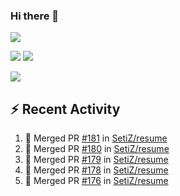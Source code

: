 ### Hi there 👋

![](https://github-profile-summary-cards.vercel.app/api/cards/profile-details?username=SetiZ&theme=github_dark)

![](https://github-profile-summary-cards.vercel.app/api/cards/repos-per-language?username=SetiZ&theme=github_dark)
![](https://github-profile-summary-cards.vercel.app/api/cards/most-commit-language?username=SetiZ&theme=github_dark)

![](https://github-profile-summary-cards.vercel.app/api/cards/stats?username=SetiZ&theme=github_dark)

## :zap: Recent Activity	

<!--START_SECTION:activity-->
1. 🎉 Merged PR [#181](https://github.com/SetiZ/resume/pull/181) in [SetiZ/resume](https://github.com/SetiZ/resume)
2. 🎉 Merged PR [#180](https://github.com/SetiZ/resume/pull/180) in [SetiZ/resume](https://github.com/SetiZ/resume)
3. 🎉 Merged PR [#179](https://github.com/SetiZ/resume/pull/179) in [SetiZ/resume](https://github.com/SetiZ/resume)
4. 🎉 Merged PR [#178](https://github.com/SetiZ/resume/pull/178) in [SetiZ/resume](https://github.com/SetiZ/resume)
5. 🎉 Merged PR [#176](https://github.com/SetiZ/resume/pull/176) in [SetiZ/resume](https://github.com/SetiZ/resume)
<!--END_SECTION:activity-->

<!--
**SetiZ/SetiZ** is a ✨ _special_ ✨ repository because its `README.md` (this file) appears on your GitHub profile.

Here are some ideas to get you started:

- 🔭 I’m currently working on ...
- 🌱 I’m currently learning ...
- 👯 I’m looking to collaborate on ...
- 🤔 I’m looking for help with ...
- 💬 Ask me about ...
- 📫 How to reach me: ...
- 😄 Pronouns: ...
- ⚡ Fun fact: ...
-->
